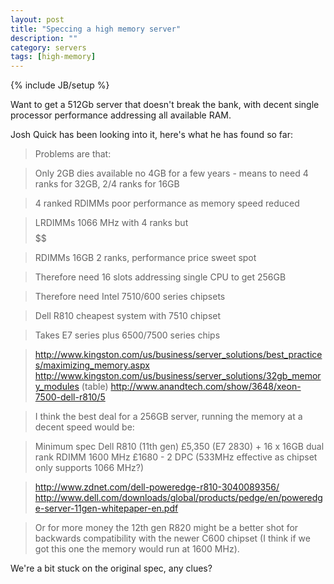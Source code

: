 ```yaml
---
layout: post
title: "Speccing a high memory server"
description: ""
category: servers
tags: [high-memory]
---
```

{% include JB/setup %}

Want to get a 512Gb server that doesn't break the bank, with decent single processor performance addressing all available RAM. 

Josh Quick has been looking into it, here's what he has found so far:

> Problems are that:

> Only 2GB dies available no 4GB for a few years - means to need 4 ranks for 32GB, 2/4 ranks for 16GB

> 4 ranked RDIMMs poor performance as memory speed reduced

> LRDIMMs 1066 MHz with 4 ranks but $$$$$$

> RDIMMs 16GB 2 ranks, performance price sweet spot

> Therefore need 16 slots addressing single CPU to get 256GB

> Therefore need Intel 7510/600 series chipsets

> Dell R810 cheapest system with 7510 chipset

> Takes E7 series plus 6500/7500 series chips

> <http://www.kingston.com/us/business/server_solutions/best_practices/maximizing_memory.aspx>
> <http://www.kingston.com/us/business/server_solutions/32gb_memory_modules> (table)
> <http://www.anandtech.com/show/3648/xeon-7500-dell-r810/5>

> I think the best deal for a 256GB server, running the memory at a decent speed would be:

> Minimum spec Dell R810 (11th gen) £5,350 (E7 2830) + 16 x 16GB dual rank RDIMM 1600 MHz £1680 - 2 DPC (533MHz effective as chipset only supports 1066 MHz?)

> <http://www.zdnet.com/dell-poweredge-r810-3040089356/>
> <http://www.dell.com/downloads/global/products/pedge/en/poweredge-server-11gen-whitepaper-en.pdf>

> Or for more money the 12th gen R820 might be a better shot for backwards compatibility with the newer C600 chipset (I think if we got this one the memory would run at 1600 MHz).


We're a bit stuck on the original spec, any clues?

